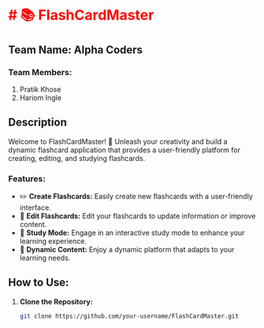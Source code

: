 <h1 style="color:red">  # 📚 FlashCardMaster </h1>

## Team Name: Alpha Coders

### Team Members:
1. Pratik Khose
2. Hariom Ingle

## Description
Welcome to FlashCardMaster! 🚀 Unleash your creativity and build a dynamic flashcard application that provides a user-friendly platform for creating, editing, and studying flashcards.

### Features:
- ✏️ **Create Flashcards:** Easily create new flashcards with a user-friendly interface.
- 📝 **Edit Flashcards:** Edit your flashcards to update information or improve content.
- 📖 **Study Mode:** Engage in an interactive study mode to enhance your learning experience.
- 🔄 **Dynamic Content:** Enjoy a dynamic platform that adapts to your learning needs.

## How to Use:
1. **Clone the Repository:**
   ```bash
   git clone https://github.com/your-username/FlashCardMaster.git
